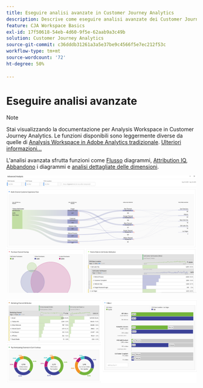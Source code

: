 ```yaml
---
title: Eseguire analisi avanzate in Customer Journey Analytics
description: Descrive come eseguire analisi avanzate dei Customer Journey Analytics in Workspace.
feature: CJA Workspace Basics
exl-id: 17f50618-54eb-4d60-9f5e-62aab9a3c49b
solution: Customer Journey Analytics
source-git-commit: c36dddb31261a3a5e37be9c4566f5e7ec212f53c
workflow-type: tm+mt
source-wordcount: '72'
ht-degree: 50%

---
```


# Eseguire analisi avanzate

>[!NOTE]
>
>Stai visualizzando la documentazione per Analysis Workspace in Customer Journey Analytics. Le funzioni disponibili sono leggermente diverse da quelle di [Analysis Workspace in Adobe Analytics tradizionale](https://experienceleague.adobe.com/docs/analytics/analyze/analysis-workspace/home.html?lang=it). [Ulteriori informazioni...](/help/getting-started/cja-aa.md)

L&#39;analisi avanzata sfrutta funzioni come [Flusso](/help/analysis-workspace/visualizations/c-flow/flow.md) diagrammi, [Attribution IQ](/help/analysis-workspace/attribution/overview.md), [Abbandono](/help/analysis-workspace/visualizations/fallout/fallout-flow.md) i diagrammi e [analisi dettagliate delle dimensioni](/help/components/dimensions/t-breakdown-fa.md).

![Schermata di Workspace 1](assets/cja-adv-analysis1.png)

![Schermata di Workspace 2](assets/cja-adv-analysis2.png)
